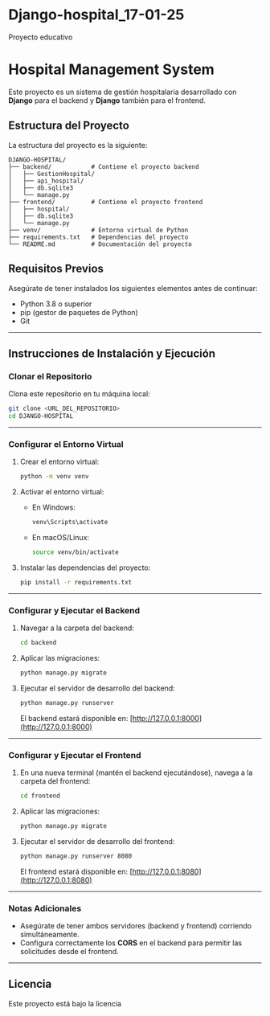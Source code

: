 # Django-hospital_17-01-25
Proyecto educativo

# Hospital Management System

Este proyecto es un sistema de gestión hospitalaria desarrollado con **Django** para el backend y **Django** también para el frontend. 

## Estructura del Proyecto

La estructura del proyecto es la siguiente:

```
DJANGO-HOSPITAL/
├── backend/           # Contiene el proyecto backend
│   ├── GestionHospital/
│   ├── api_hospital/
│   ├── db.sqlite3
│   └── manage.py
├── frontend/          # Contiene el proyecto frontend
│   ├── hospital/
│   ├── db.sqlite3
│   └── manage.py
├── venv/              # Entorno virtual de Python
├── requirements.txt   # Dependencias del proyecto
└── README.md          # Documentación del proyecto
```

## Requisitos Previos

Asegúrate de tener instalados los siguientes elementos antes de continuar:

- Python 3.8 o superior
- pip (gestor de paquetes de Python)
- Git

---

## Instrucciones de Instalación y Ejecución

### Clonar el Repositorio

Clona este repositorio en tu máquina local:

```bash
git clone <URL_DEL_REPOSITORIO>
cd DJANGO-HOSPITAL
```

---

### Configurar el Entorno Virtual

1. Crear el entorno virtual:

   ```bash
   python -m venv venv
   ```

2. Activar el entorno virtual:

   - En Windows:

     ```bash
     venv\Scripts\activate
     ```

   - En macOS/Linux:

     ```bash
     source venv/bin/activate
     ```

3. Instalar las dependencias del proyecto:

   ```bash
   pip install -r requirements.txt
   ```

---

### Configurar y Ejecutar el Backend

1. Navegar a la carpeta del backend:

   ```bash
   cd backend
   ```

2. Aplicar las migraciones:

   ```bash
   python manage.py migrate
   ```

3. Ejecutar el servidor de desarrollo del backend:

   ```bash
   python manage.py runserver
   ```

   El backend estará disponible en: [http://127.0.0.1:8000](http://127.0.0.1:8000)

---

### Configurar y Ejecutar el Frontend

1. En una nueva terminal (mantén el backend ejecutándose), navega a la carpeta del frontend:

   ```bash
   cd frontend
   ```

2. Aplicar las migraciones:

   ```bash
   python manage.py migrate
   ```

3. Ejecutar el servidor de desarrollo del frontend:

   ```bash
   python manage.py runserver 8080
   ```

   El frontend estará disponible en: [http://127.0.0.1:8080](http://127.0.0.1:8080)

---

### Notas Adicionales

- Asegúrate de tener ambos servidores (backend y frontend) corriendo simultáneamente.
- Configura correctamente los **CORS** en el backend para permitir las solicitudes desde el frontend.

---

## Licencia

Este proyecto está bajo la licencia